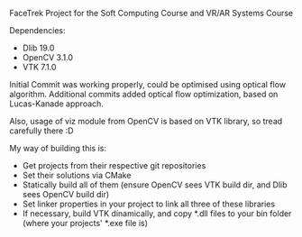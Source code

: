 FaceTrek Project for the Soft Computing Course and VR/AR Systems Course

Dependencies:

  - Dlib 19.0
  - OpenCV 3.1.0
  - VTK 7.1.0

Initial Commit was working properly, could be optimised using optical flow algorithm.
Additional commits added optical flow optimization, based on Lucas-Kanade approach.

Also, usage of viz module from OpenCV is based on VTK library, so tread carefully there :D

My way of building this is:
  - Get projects from their respective git repositories
  - Set their solutions via CMake
  - Statically build all of them (ensure OpenCV sees VTK build dir, and Dlib sees OpenCV build dir)
  - Set linker properties in your project to link all three of these libraries
  - If necessary, build VTK dinamically, and copy *.dll files to your bin folder (where your projects' *.exe file is)
